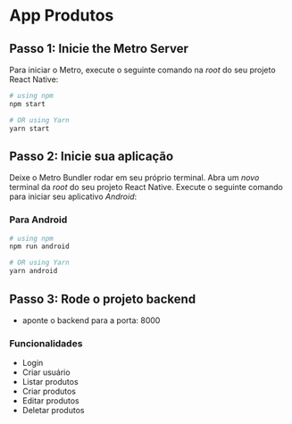 # App Produtos


## Passo 1: Inicie the Metro Server

Para iniciar o Metro, execute o seguinte comando na _root_ do seu projeto React Native:

```bash
# using npm
npm start

# OR using Yarn
yarn start
```

## Passo 2: Inicie sua aplicação

Deixe o Metro Bundler rodar em seu próprio terminal. Abra um _novo_ terminal da _root_ do seu projeto React Native. Execute o seguinte comando para iniciar seu aplicativo _Android_:

### Para Android

```bash
# using npm
npm run android

# OR using Yarn
yarn android
```

## Passo 3: Rode o projeto backend 
- aponte o backend para a porta: 8000 

### Funcionalidades

- Login
- Criar usuário
- Listar produtos
- Criar produtos
- Editar produtos
- Deletar produtos
